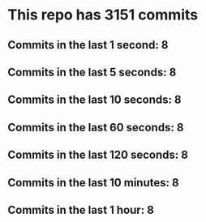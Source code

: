 # This repo has 3151 commits

## Commits in the last 1 second: 8
## Commits in the last 5 seconds: 8
## Commits in the last 10 seconds: 8
## Commits in the last 60 seconds: 8
## Commits in the last 120 seconds: 8
## Commits in the last 10 minutes: 8
## Commits in the last 1 hour: 8
